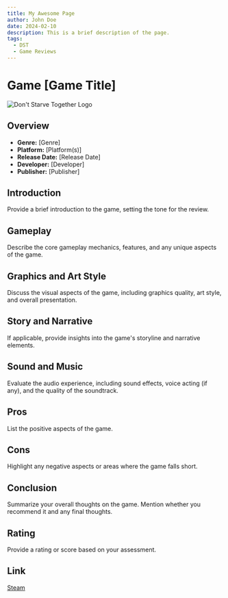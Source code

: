 ```yaml
---
title: My Awesome Page
author: John Doe
date: 2024-02-10
description: This is a brief description of the page.
tags:
  - DST
  - Game Reviews
---
```


# Game [Game Title]
![Don't Starve Together Logo][Image]
## Overview

- **Genre:** [Genre]
- **Platform:** [Platform(s)]
- **Release Date:** [Release Date]
- **Developer:** [Developer]
- **Publisher:** [Publisher]

## Introduction

Provide a brief introduction to the game, setting the tone for the review.

## Gameplay

Describe the core gameplay mechanics, features, and any unique aspects of the game.

## Graphics and Art Style

Discuss the visual aspects of the game, including graphics quality, art style, and overall presentation.

## Story and Narrative

If applicable, provide insights into the game's storyline and narrative elements.

## Sound and Music

Evaluate the audio experience, including sound effects, voice acting (if any), and the quality of the soundtrack.

## Pros

List the positive aspects of the game.

## Cons

Highlight any negative aspects or areas where the game falls short.

## Conclusion

Summarize your overall thoughts on the game. Mention whether you recommend it and any final thoughts.

## Rating

Provide a rating or score based on your assessment.

## Link

[Steam][Steam]

[Steam]: https://store.steampowered.com/app/
[Image]: https://The-Babadi-Bois.github.io/Images/